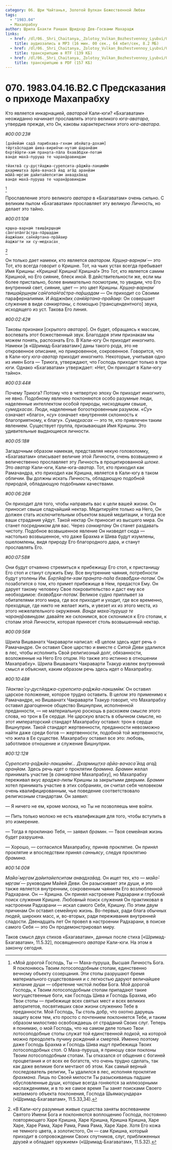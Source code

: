 ```yaml
---
category: 06. Шри Чайтанья, Золотой Вулкан Божественной Любви
tags:
  - "1983.04"
  - Махапрабху
author: Шрила Бхакти Ракшак Шридхар Дев-Госвами Махарадж
links:
  - href: /dl/06._Shri_Chaitanya,_Zolotoy_Vulkan_Bozhestvennoy_Lyubvi/070_1983.04.16.B2.C_SridharMj_Predskazaniya_o_prihode_Mahaprabhu.mp3
    title: аудиозапись в MP3 (16 мин. 00 сек., 64 кбит/сек, 8.2 МБ)
  - href: /dl/06._Shri_Chaitanya,_Zolotoy_Vulkan_Bozhestvennoy_Lyubvi/070_1983.04.16.B2.C_SridharMj_Predskazaniya_o_prihode_Mahaprabhu.rtf
    title: транскрипцию в RTF (139 КБ)
  - href: /dl/06._Shri_Chaitanya,_Zolotoy_Vulkan_Bozhestvennoy_Lyubvi/070_1983.04.16.B2.C_SridharMj_Predskazaniya_o_prihode_Mahaprabhu.pdf
    title: транскрипцию в PDF (157 КБ)
---
```


# 070. 1983.04.16.B2.С Предсказания о приходе Махапрабху

Кто является инкарнацией, *аватарой* Кали-юги? «Бхагаватам» неожиданно начинает прославлять этого великого *юга-аватара*, утвердив прежде, кто Он, каковы характеристики этого *юга-аватара*.

*#00:00:23#*

    [дхйейам̇ сада̄ парибхава-гхнам абхӣш̣т̣а-дохам̇]
    тӣртха̄спадам̇ ш́ива-вирин̃чи-нутам̇ ш́аран̣йам
    бхр̣тйа̄рти-хам̇ пран̣ата-па̄ла бхава̄бдхи-потам̇
    ванде маха̄-пуруш̣а те чаран̣а̄равиндам

    тйактва̄ су-дустйаджа-сурепсита-ра̄джйа-лакш̣мӣм̇
    дхармиш̣т̣ха а̄рйа-вачаса̄ йад ага̄д аран̣йам
    ма̄йа̄-мр̣гам̇ дайитайепситам анвадха̄вад
    ванде маха̄-пуруш̣а те чаран̣а̄равиндам
[^_ftn1]

Прославление этого великого *аватара* в «Бхагаватам» очень сильно. С великим пылом «Бхагаватам» прославляет эту великую Личность, но делает это тайно.

*#00:01:10#*

    кр̣ш̣н̣а-варн̣ам̇ твиш̣а̄кр̣ш̣н̣ам̇
    са̄н̇гопа̄н̇га̄стра-па̄рш̣адам
    йаджн̃аих̣ сан̃кӣртана-пра̄йаир
    йаджагти хи су-медхасах̣
[^_ftn2]

Он только дает намеки, кто является *аватаром*. *Кр̣ш̣н̣а-варн̣ам̇* — это Тот, кто всегда говорит о Кришне. Тот, на чьих устах всегда пребывает Имя Кришны: «Кришна! Кришна! Кришна!» Это Тот, кто является самим Кришной, но Его сияние, блеск иной. В действительности же, если мы более пристально, более внимательно посмотрим, то увидим, что Его внутренний свет, сияние, цвет — это цвет Кришны. *Кр̣ш̣н̣а-варн̣ам̇ твиш̣а̄кр̣ш̣н̣ам̇ са̄н̇гопа̄н̇га̄стра-па̄рш̣адам* — Он приходит со Своими параферналиями. И *йаджн̃аих̣ сан̃кӣртана-пра̄йаир*: Он совершает служение в виде *санкиртаны*, с помощью [трансцендентного] звука, исходящего из уст. Такова Его линия.

*#00:02:42#*

Таковы признаки [скрытого *аватара*]. Он будет, обращаясь к массам, воспевать этот божественный звук. Благодаря этим признакам мы можем понять, распознать Его. В Кали-югу Он приходит инкогнито. Намеки [в «Шримад-Бхагаватам»] даны такого рода, это не откровенное описание, но прикровенное, сокровенное. Говорится, что в Кали-югу *юга-аватар* приходит инкогнито. Некоторые, учитывая одно из имен Бога — Триюга, утверждают, что Господь приходит только в три *юги*. Однако «Бхагаватам» утверждает: «Нет, Он приходит в Кали-югу тайно».

*#00:03:44#*

Почему Триюга? Потому что в четвертую эпоху Он приходит инкогнито, не явно. Подобному явлению поклоняются особо разумные люди, наделенные интеллектом особой природы, нисходящим свыше, *сумедхасах*. Люди, наделенные богооткровенным разумом. «*Су*» означает «благо», «*су*» означает «внутренняя склонность к благоприятному, к благу». *Сумедхасах* — это те, кто привлечен таким явлением. Существует группа, призывающая Имя Кришны. Это удивительные выдающиеся личности.

*#00:05:18#*

Загадочным образом намекая, представляя некую головоломку, «Бхагаватам» описывает величие этой Личности, очень возвышенно и величественно прославляет эту Личность в процитированной *шлоке*. Это *аватар* Кали-юги, Кали-юга-*аватар*. Тот, кто приходил как Рамачандра, кто приходил как Кришна, является в Кали-югу в таком обличии. Вы должны искать Личность, обладающую подобной природой, обладающую подобными качествами.

*#00:06:26#*

Он приходит для того, чтобы направить вас к цели вашей жизни. Он приносит свыше сладчайший нектар. Медитируйте только на Него, Он должен стать исключительным объектом вашей медитации, и тогда все ваши страдания уйдут. Такой нектар Он приносит из высшего мира. Он станет посредником для вас. Через *санкиртану* Он станет раздавать чистоту. Подобное возвышенное явление Он низведет сюда — настолько возвышенное, что даже Брахма и Шива будут изумлены, ошеломлены, видя природу Его благородного дара, и станут прославлять Его.

*#00:07:58#*

Они будут отчаянно стремиться к прибежищу Его стоп, к пристанищу Его стоп и станут служить Ему. Все внутренние чаяния, потребности будут утолены Им. *Бхр̣тйа̄рти-хам̇ пран̣ата-па̄ла бхава̄бдхи-потам̇*. Он позаботится о том, кто примет прибежище в Нем, предастся Ему. Он дарует такому человеку Свое покровительство и даст ему все необходимое: *бхава̄бдхи-потам̇*. Великое судно приплывет за обитателями этого мира, где все приходит и уходит, где все временно, преходяще, где никто не желает жить, и увезет их из этого места, из этого нежелательного окружения. *Ванде маха̄-пуруш̣а те чаран̣а̄равиндам*: давайте же склонимся, все склонимся к Его стопам, к стопам этой Личности, которая принесет столь возвышенный нектар.

*#00:09:56#*

Шрила Вишванатх Чакраварти написал: «В целом здесь идет речь о Рамачандре. Он оставил Свое царство и вместе с Ситой Деви удалился в лес, чтобы исполнить Свой религиозный долг, обязанности, возложенные на Него Его отцом. Но также это истинно в отношении Махапрабху». Шрила Вишванатх Чакраварти Тхакур извлек внутренний смысл и объяснил, каким образом речь здесь идет о Махапрабху.

*#00:10:48#*

*Тйактва̄ су-дустйаджа-сурепсита-ра̄джйа-лакш̣мӣм̇.* Он оставил царское положение, которое трудно оставить. В целом это применимо к Рамачандре, но Вишванатх Чакраварти Тхакур говорит, что Махапрабху оставил драгоценное общество Вишнуприи, исполненной преданности, — не материальную роскошь в расхожем смысле этого слова, но трон в Ее сердце. Не царскую власть в обычном смысле, но этот императорский стандарт Махапрабху оставил: трон в сердце Вишнуприи. Такой стандарт жертвенности, преданности невозможно найти даже среди богов — жертвенности, подобной той жертвенности, что жила в Ее существе. Махапрабху оставил все это: любовь, заботливое отношение и служение Вишнуприи.

*#00:12:12#*

*Сурепсита-ра̄джйа-лакш̣мӣм̇… Дхармиш̣т̣ха а̄рйа-вачаса̄ йад ага̄д аран̣йам.* Здесь речь идет о проклятии *брамина*. *Брамин* желал принимать участие [в *санкиртане* Махапрабху], но Махапрабху переживал вкус *враджа-лилы* Кришны за закрытыми дверьми. *Брамин* хотел принимать участие в этих собраниях, он считал себя человеком очень квалифицированным, чье поведение соответствовало религиозным стандартам. Он заявил:

— Я ничего не ем, кроме молока, но Ты не позволяешь мне войти.

— Пить только молоко не есть квалификация для того, чтобы вступить в это измерение.

— Тогда я проклинаю Тебя, — заявил *брамин*. — Твоя семейная жизнь будет разрушена.

— Хорошо, — согласился Махапрабху, приняв проклятие. Он принял проклятие и впоследствии принял *санньясу*, следуя проклятию *брамина*.

*#00:14:00#*

*Ма̄йа̄-мр̣гам̇ дайитайепситам анвадха̄вад*. Он ищет тех, кто — *ма̄йа̄-мр̣гам̇* — руководим Майей Деви. Он разыскивает эти души, и это также является внутренним, сокровенным чаянием Его возлюбленной Радхарани. Он — Кришна. Он принял настроение Радхарани и глубокий поиск служения Кришне. Любовный поиск служения Он практиковал в настроении Радхарани — искал самого Себя, Кришну. По этим двум причинам Он оставил семейную жизнь. Во-первых, ради блага обычных людей, широких масс, и, во-вторых, ради переживания внутренней сладости. Двенадцать лет Он провел в настроении Радхарани, в поиске самого Себя — это Он продемонстрировал миру.

Таков смысл двух стихов «Бхагаватам», данных после стиха [«Шримад-Бхагаватам», 11.5.32], посвященного *аватаре* Кали-юги. На этом я закончу сегодня.



[^_ftn1]: «Мой дорогой Господь, Ты — Маха-пуруша, Высшая Личность Бога. Я поклоняюсь Твоим лотосоподобным стопам, единственно вечному объекту созерцания. Эти стопы разрушают бремя материального существования и с легкостью даруют величайшее желание души — обретение чистой любви Бога. Мой дорогой Господь, к Твоим лотосоподобным стопам припадают такие могущественные боги, как Господь Шива и Господь Брахма, ибо Твои стопы — прибежище всех святых мест и всех великих авторитетов, посвятивших свои жизни служению Тебе в преданности. Мой Господь, Ты столь добр, что охотно даруешь защиту всем тем, кто просто с почтением поклоняется Тебе, и таким образом милостиво освобождаешь от страданий Своих слуг. Теперь я понимаю, о мой Господь, что на самом деле только Твои лотосоподобные стопы служат той единственной лодкой, на которой можно преодолеть пучину рождений и смертей. Именно поэтому даже Господь Брахма и Господь Шива ищут прибежища Твоих лотосоподобных стоп. О Маха-пуруша, я приношу свои поклоны Твоим лотосоподобным стопам. Ты отказался от общения с богиней процветания и от всех ее богатств, что очень трудно сделать, так как даже великие боги мечтают об этом. Как самый верный последователь религии, Ты удалился в лес, исполняя проклятие *брахмана*. Лишь по Своей милости Ты разыскиваешь падшие обусловленные души, которые всегда гоняются за иллюзорными наслаждениями, и в то же самое время Ты занят поисками Своего желаемого объекта поклонения, Господа Шьямасундара» («Шримад-Бхагаватам», 11.5.33,34).

[^_ftn2]: «В Кали-югу разумные живые существа заняты воспеванием Святого Имени Бога и поклоняются воплощению Господа, постоянно повторяющего Харе Кришна, Харе Кришна, Кришна Кришна, Харе Харе, Харе Рама, Харе Рама, Рама Рама, Харе Харе. Хотя Его кожа не темного цвета, а золотистого, Он — сам Кришна, который приходит в сопровождении Своих спутников, слуг, приближенных друзей и обладает оружием» («Шримад-Бхагаватам», 11.5.32).


